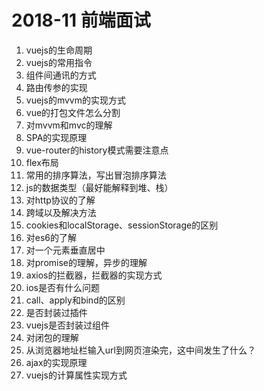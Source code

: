 # 2018-11 前端面试

1. vuejs的生命周期
2. vuejs的常用指令
3. 组件间通讯的方式
4. 路由传参的实现
5. vuejs的mvvm的实现方式
6. vue的打包文件怎么分割
6. 对mvvm和mvc的理解
7. SPA的实现原理
7. vue-router的history模式需要注意点
8. flex布局
9. 常用的排序算法，写出冒泡排序算法
10. js的数据类型（最好能解释到堆、栈）
11. 对http协议的了解
12. 跨域以及解决方法
13. cookies和localStorage、sessionStorage的区别
14. 对es6的了解
15. 对一个元素垂直居中
16. 对promise的理解，异步的理解
17. axios的拦截器，拦截器的实现方式
18. ios是否有什么问题
19. call、apply和bind的区别
20. 是否封装过插件
21. vuejs是否封装过组件
22. 对闭包的理解
23. 从浏览器地址栏输入url到网页渲染完，这中间发生了什么？
24. ajax的实现原理
25. vuejs的计算属性实现方式
